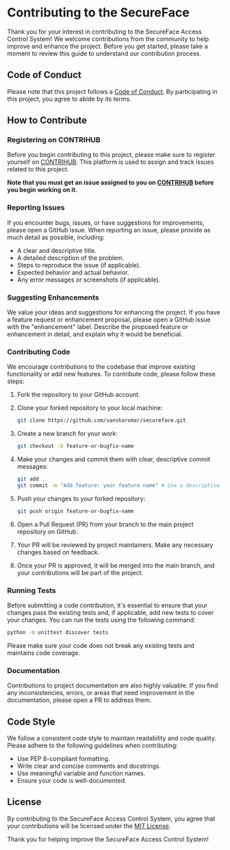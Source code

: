 # Contributing to the SecureFace

Thank you for your interest in contributing to the SecureFace Access Control System! We welcome contributions from the community to help improve and enhance the project. Before you get started, please take a moment to review this guide to understand our contribution process.

## Code of Conduct

Please note that this project follows a [Code of Conduct](CODE_OF_CONDUCT.md). By participating in this project, you agree to abide by its terms.

## How to Contribute

### Registering on CONTRIHUB

Before you begin contributing to this project, please make sure to register yourself on [CONTRIHUB](https://sac.mnnit.ac.in/contrihub/). This platform is used to assign and track issues related to this project.

**Note that you must get an issue assigned to you on [CONTRIHUB](https://sac.mnnit.ac.in/contrihub/) before you begin working on it.**

### Reporting Issues

If you encounter bugs, issues, or have suggestions for improvements, please open a GitHub issue. When reporting an issue, please provide as much detail as possible, including:

- A clear and descriptive title.
- A detailed description of the problem.
- Steps to reproduce the issue (if applicable).
- Expected behavior and actual behavior.
- Any error messages or screenshots (if applicable).

### Suggesting Enhancements

We value your ideas and suggestions for enhancing the project. If you have a feature request or enhancement proposal, please open a GitHub issue with the "enhancement" label. Describe the proposed feature or enhancement in detail, and explain why it would be beneficial.

### Contributing Code

We encourage contributions to the codebase that improve existing functionality or add new features. To contribute code, please follow these steps:

1. Fork the repository to your GitHub account.

2. Clone your forked repository to your local machine:

   ```bash
   git clone https://github.com/sanskaromar/secureface.git
   ```

3. Create a new branch for your work:

   ```bash
   git checkout -b feature-or-bugfix-name
   ```

4. Make your changes and commit them with clear, descriptive commit messages:

   ```bash
   git add .
   git commit -m "Add feature: your feature name" # Use a descriptive message
   ```

5. Push your changes to your forked repository:

   ```bash
   git push origin feature-or-bugfix-name
   ```

6. Open a Pull Request (PR) from your branch to the main project repository on GitHub.

7. Your PR will be reviewed by project maintainers. Make any necessary changes based on feedback.

8. Once your PR is approved, it will be merged into the main branch, and your contributions will be part of the project.

### Running Tests

Before submitting a code contribution, it's essential to ensure that your changes pass the existing tests and, if applicable, add new tests to cover your changes. You can run the tests using the following command:

```bash
python -m unittest discover tests
```

Please make sure your code does not break any existing tests and maintains code coverage.

### Documentation

Contributions to project documentation are also highly valuable. If you find any inconsistencies, errors, or areas that need improvement in the documentation, please open a PR to address them.

## Code Style

We follow a consistent code style to maintain readability and code quality. Please adhere to the following guidelines when contributing:

- Use PEP 8-compliant formatting.
- Write clear and concise comments and docstrings.
- Use meaningful variable and function names.
- Ensure your code is well-documented.

## License

By contributing to the SecureFace Access Control System, you agree that your contributions will be licensed under the [MIT License](LICENSE).

Thank you for helping improve the SecureFace Access Control System!